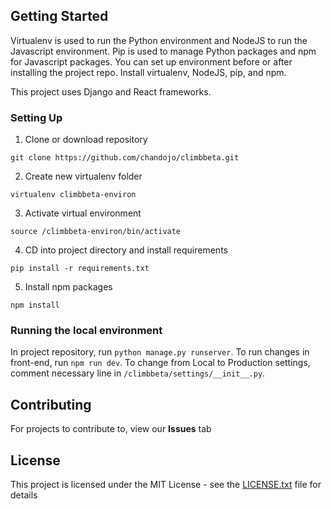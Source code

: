 ## Getting Started

Virtualenv is used to run the Python environment and NodeJS to run the Javascript environment. Pip is used to manage Python packages and npm for Javascript packages. You can set up environment before or after installing the project repo. Install virtualenv, NodeJS, pip, and npm.

This project uses Django and React frameworks.

### Setting Up

1. Clone or download repository

  `git clone https://github.com/chandojo/climbbeta.git`

2. Create new virtualenv folder

  `virtualenv climbbeta-environ`

3. Activate virtual environment

  `source /climbbeta-environ/bin/activate`

4. CD into project directory and install requirements

  `pip install -r requirements.txt`

5. Install npm packages

  `npm install`


### Running the local environment

In project repository, run `python manage.py runserver`.  To run changes in front-end, run `npm run dev`. To change from Local to Production settings, comment necessary line in `/climbbeta/settings/__init__.py`.


## Contributing

For projects to contribute to, view our **Issues** tab


## License

This project is licensed under the MIT License - see the [LICENSE.txt](LICENSE.txt) file for details
